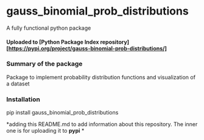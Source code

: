 # gauss_binomial_prob_distributions
A fully functional python package 
#### Uploaded to [Python Package Index repository][https://pypi.org/project/gauss-binomial-prob-distributions/]

### Summary of the package
Package to implement probability distribution functions and visualization of a dataset

### Installation
pip install gauss_binomial_prob_distributions

*adding this README.md to add information about this repository. The inner one is for uploading it to **pypi** *
